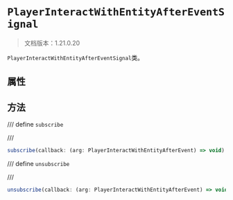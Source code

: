 # `PlayerInteractWithEntityAfterEventSignal`

> 文档版本：1.21.0.20

`PlayerInteractWithEntityAfterEventSignal`类。

## 属性

## 方法

/// define
`subscribe`


///

```js
subscribe(callback: (arg: PlayerInteractWithEntityAfterEvent) => void): (arg: PlayerInteractWithEntityAfterEvent) => void
```


/// define
`unsubscribe`


///

```js
unsubscribe(callback: (arg: PlayerInteractWithEntityAfterEvent) => void): void
```

